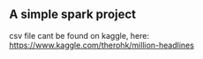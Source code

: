 ## A simple spark project
csv file cant be found on kaggle, here:
https://www.kaggle.com/therohk/million-headlines
